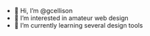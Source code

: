 - 👋 Hi, I’m @gcellison
- 👀 I’m interested in amateur web design
- 🌱 I’m currently learning several design tools

<!---
gcellison/gcellison is a ✨ special ✨ repository because its `README.md` (this file) appears on your GitHub profile.
You can click the Preview link to take a look at your changes.
--->
